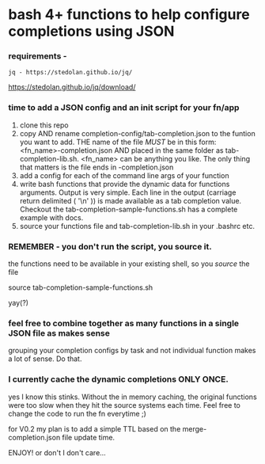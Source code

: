 # bash 4+ functions to help configure <TAB> completions using JSON

### requirements -

    jq - https://stedolan.github.io/jq/

https://stedolan.github.io/jq/download/

### time to add a JSON config and an init script for your fn/app

1. clone this repo
2. copy AND rename completion-config/tab-completion.json to the funtion you want to add. THE name of the file _MUST_ be in this form: <fn_name>-completion.json AND placed in the same folder as tab-completion-lib.sh. <fn_name> can be anything you like. The only thing that matters is the file ends in -completion.json
3. add a config for each of the command line args of your function
4. write bash functions that provide the dynamic data for functions arguments. Output is very simple. Each line in the output (carriage return delimited ( '\n' )) is made available as a tab completion value. Checkout the tab-completion-sample-functions.sh has a complete example with docs.
5. source your functions file and tab-completion-lib.sh in your .bashrc etc.

### REMEMBER - you don't run the script, you source it.

the functions need to be available in your existing shell, so you _source_ the file

source tab-completion-sample-functions.sh

yay(?)

### feel free to combine together as many functions in a single JSON file as makes sense

grouping your completion configs by task and not individual function makes a lot of sense. Do that.

### I currently cache the dynamic completions ONLY ONCE.

yes I know this stinks. Without the in memory caching, the original functions were too slow when they hit the source systems each time.  Feel free to change the code to run the fn everytime ;) 

for V0.2 my plan is to add a simple TTL based on the merge-completion.json file update time.


ENJOY! or don't I don't care...
